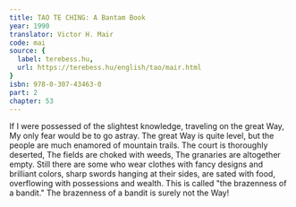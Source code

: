 ```yaml
---
title: TAO TE CHING: A Bantam Book
year: 1990
translator: Victor H. Mair
code: mai
source: {
  label: terebess.hu,
  url: https://terebess.hu/english/tao/mair.html
}
isbn: 978-0-307-43463-0
part: 2
chapter: 53
---
```

If I were possessed of the slightest knowledge, traveling on the great Way,
My only fear would be to go astray.
The great Way is quite level,
but the people are much enamored of mountain trails.
The court is thoroughly deserted,
The fields are choked with weeds,
The granaries are altogether empty.
Still there are some who wear clothes with fancy designs and brilliant colors,
sharp swords hanging at their sides,
are sated with food,
overflowing with possessions and wealth.
This is called "the brazenness of a bandit."
The brazenness of a bandit is surely not the Way!